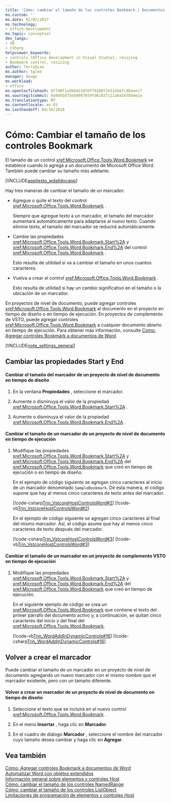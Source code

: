 ```yaml
---
title: 'Cómo: cambiar el tamaño de los controles Bookmark | Documentos de Microsoft'
ms.custom: ''
ms.date: 02/02/2017
ms.technology:
- office-development
ms.topic: conceptual
dev_langs:
- VB
- CSharp
helpviewer_keywords:
- controls [Office development in Visual Studio], resizing
- Bookmark control, resizing
author: TerryGLee
ms.author: tglee
manager: douge
ms.workload:
- office
ms.openlocfilehash: 8f740f1a56842107dff010872e532bbfc9baeec7
ms.sourcegitcommit: 6a9d5bd75e50947659fd6c837111a6a547884e2a
ms.translationtype: MT
ms.contentlocale: es-ES
ms.lasthandoff: 04/16/2018
---
```

# <a name="how-to-resize-bookmark-controls"></a>Cómo: Cambiar el tamaño de los controles Bookmark
  El tamaño de un control <xref:Microsoft.Office.Tools.Word.Bookmark> se establece cuando lo agrega a un documento de Microsoft Office Word. También puede cambiar su tamaño más adelante.  
  
 [!INCLUDE[appliesto_wdalldocapp](../vsto/includes/appliesto-wdalldocapp-md.md)]  
  
 Hay tres maneras de cambiar el tamaño de un marcador:  
  
-   Agregue o quite el texto del control <xref:Microsoft.Office.Tools.Word.Bookmark> .  
  
     Siempre que agregue texto a un marcador, el tamaño del marcador aumentará automáticamente para adaptarse al nuevo texto. Cuando elimine texto, el tamaño del marcador se reducirá automáticamente.  
  
-   Cambie las propiedades <xref:Microsoft.Office.Tools.Word.Bookmark.Start%2A> y <xref:Microsoft.Office.Tools.Word.Bookmark.End%2A> del control <xref:Microsoft.Office.Tools.Word.Bookmark> .  
  
     Esto resulta de utilidad si va a cambiar el tamaño en unos cuantos caracteres.  
  
-   Vuelva a crear el control <xref:Microsoft.Office.Tools.Word.Bookmark> .  
  
     Esto resulta de utilidad si hay un cambio significativo en el tamaño o la ubicación de un marcador.  
  
 En proyectos de nivel de documento, puede agregar controles <xref:Microsoft.Office.Tools.Word.Bookmark> al documento en el proyecto en tiempo de diseño o en tiempo de ejecución. En proyectos de complemento de VSTO, puede agregar controles <xref:Microsoft.Office.Tools.Word.Bookmark> a cualquier documento abierto en tiempo de ejecución. Para obtener más información, consulte [Cómo: Agregar controles Bookmark a documentos de Word](../vsto/how-to-add-bookmark-controls-to-word-documents.md).  
  
 [!INCLUDE[note_settings_general](../sharepoint/includes/note-settings-general-md.md)]  
  
## <a name="changing-the-start-and-end-properties"></a>Cambiar las propiedades Start y End  
  
#### <a name="to-resize-a-bookmark-in-a-document-level-project-at-design-time"></a>Cambiar el tamaño del marcador de un proyecto de nivel de documento en tiempo de diseño  
  
1.  En la ventana **Propiedades** , seleccione el marcador.  
  
2.  Aumente o disminuya el valor de la propiedad <xref:Microsoft.Office.Tools.Word.Bookmark.Start%2A> .  
  
3.  Aumente o disminuya el valor de la propiedad <xref:Microsoft.Office.Tools.Word.Bookmark.End%2A> .  
  
#### <a name="to-resize-a-bookmark-in-a-document-level-project-at-run-time"></a>Cambiar el tamaño de un marcador de un proyecto de nivel de documento en tiempo de ejecución  
  
1.  Modifique las propiedades <xref:Microsoft.Office.Tools.Word.Bookmark.Start%2A> y <xref:Microsoft.Office.Tools.Word.Bookmark.End%2A> del <xref:Microsoft.Office.Tools.Word.Bookmark> que creó en tiempo de ejecución o en tiempo de diseño.  
  
     En el ejemplo de código siguiente se agregan cinco caracteres al inicio de un marcador denominado `SampleBookmark`. De esta manera, el código supone que hay al menos cinco caracteres de texto antes del marcador.  
  
     [!code-csharp[Trin_VstcoreHostControlsWord#2](../vsto/codesnippet/CSharp/trin_vstcorehostcontrolsword/ThisDocument.cs#2)]
     [!code-vb[Trin_VstcoreHostControlsWord#2](../vsto/codesnippet/VisualBasic/Trin_VstcoreHostControlsWordVB/ThisDocument.vb#2)]  
  
     En el ejemplo de código siguiente se agregan cinco caracteres al final del mismo marcador. Así, el código asume que hay al menos cinco caracteres de texto después del marcador.  
  
     [!code-csharp[Trin_VstcoreHostControlsWord#3](../vsto/codesnippet/CSharp/trin_vstcorehostcontrolsword/ThisDocument.cs#3)]
     [!code-vb[Trin_VstcoreHostControlsWord#3](../vsto/codesnippet/VisualBasic/Trin_VstcoreHostControlsWordVB/ThisDocument.vb#3)]  
  
#### <a name="to-resize-a-bookmark-in-an-vsto-add-in-project-at-run-time"></a>Cambiar el tamaño de un marcador en un proyecto de complemento VSTO en tiempo de ejecución  
  
1.  Modifique las propiedades <xref:Microsoft.Office.Tools.Word.Bookmark.Start%2A> y <xref:Microsoft.Office.Tools.Word.Bookmark.End%2A> del <xref:Microsoft.Office.Tools.Word.Bookmark> que creó en tiempo de ejecución.  
  
     En el siguiente ejemplo de código se crea un <xref:Microsoft.Office.Tools.Word.Bookmark> que contiene el texto del primer párrafo del documento activo y, a continuación, se quitan cinco caracteres del inicio y del final del <xref:Microsoft.Office.Tools.Word.Bookmark>.  
  
     [!code-vb[Trin_WordAddInDynamicControls#16](../vsto/codesnippet/VisualBasic/trin_wordaddindynamiccontrols/ThisAddIn.vb#16)]
     [!code-csharp[Trin_WordAddInDynamicControls#16](../vsto/codesnippet/CSharp/Trin_WordAddInDynamicControls/ThisAddIn.cs#16)]  
  
## <a name="recreating-the-bookmark"></a>Volver a crear el marcador  
 Puede cambiar el tamaño de un marcador en un proyecto de nivel de documento agregando un nuevo marcador con el mismo nombre que el marcador existente, pero con un tamaño diferente.  
  
#### <a name="to-recreate-a-bookmark-in-a-document-level-project-at-design-time"></a>Volver a crear un marcador de un proyecto de nivel de documento en tiempo de diseño  
  
1.  Seleccione el texto que se incluirá en el nuevo control <xref:Microsoft.Office.Tools.Word.Bookmark> .  
  
2.  En el menú **Insertar** , haga clic en **Marcador**.  
  
3.  En el cuadro de diálogo **Marcador** , seleccione el nombre del marcador cuyo tamaño desea cambiar y haga clic en **Agregar**.  
  
## <a name="see-also"></a>Vea también  
 [Cómo: Agregar controles Bookmark a documentos de Word](../vsto/how-to-add-bookmark-controls-to-word-documents.md)   
 [Automatizar Word con objetos extendidos](../vsto/automating-word-by-using-extended-objects.md)   
 [Información general sobre elementos y controles Host](../vsto/host-items-and-host-controls-overview.md)   
 [Cómo: cambiar el tamaño de los controles NamedRange](../vsto/how-to-resize-namedrange-controls.md)   
 [Cómo: cambiar el tamaño de los controles ListObject](../vsto/how-to-resize-listobject-controls.md)   
 [Limitaciones de programación de elementos y controles Host](../vsto/programmatic-limitations-of-host-items-and-host-controls.md)  
  
  